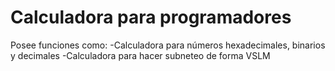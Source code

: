 # Calculadora para programadores

Posee funciones como:
-Calculadora para números hexadecimales, binarios y decimales
-Calculadora para hacer subneteo de forma VSLM
